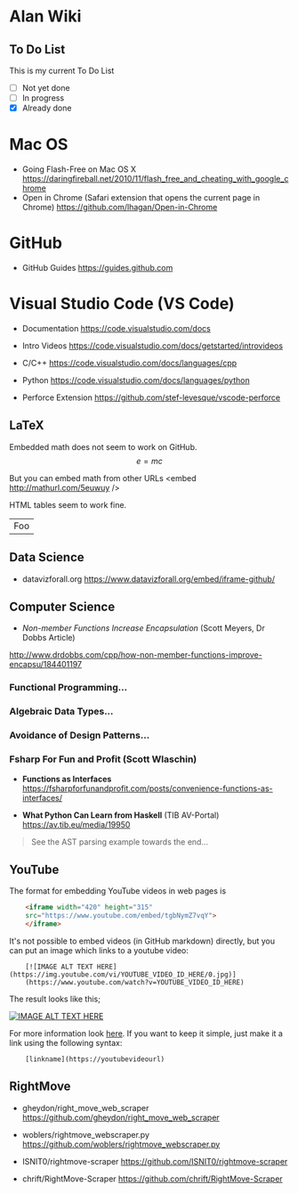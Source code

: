 # Alan Wiki

## To Do List

This is my current To Do List 

- [ ] Not yet done
- [ ] In progress
- [x] Already done

# Mac OS

* Going Flash-Free on Mac OS X https://daringfireball.net/2010/11/flash_free_and_cheating_with_google_chrome
* Open in Chrome (Safari extension that opens the current page in Chrome) https://github.com/lhagan/Open-in-Chrome

# GitHub

* GitHub Guides https://guides.github.com

# Visual Studio Code (VS Code)

* Documentation <https://code.visualstudio.com/docs> 

* Intro Videos <https://code.visualstudio.com/docs/getstarted/introvideos>

* C/C++ https://code.visualstudio.com/docs/languages/cpp

* Python https://code.visualstudio.com/docs/languages/python

* Perforce Extension <https://github.com/stef-levesque/vscode-perforce>

## LaTeX

Embedded math does not seem to work on GitHub. 
$$e=mc$$

But you can embed math from other URLs 
<embed http://mathurl.com/5euwuy />

HTML tables seem to work fine. 
<table>
    <tr>
        <td>Foo</td>
    </tr>
</table>

## Data Science

* datavizforall.org https://www.datavizforall.org/embed/iframe-github/


## Computer Science

* *Non-member Functions Increase Encapsulation* (Scott Meyers, Dr Dobbs Article)

http://www.drdobbs.com/cpp/how-non-member-functions-improve-encapsu/184401197

### Functional Programming...

### Algebraic Data Types...

### Avoidance of Design Patterns...

### Fsharp For Fun and Profit (Scott Wlaschin)

* **Functions as Interfaces** https://fsharpforfunandprofit.com/posts/convenience-functions-as-interfaces/

* **What Python Can Learn from Haskell** (TIB AV-Portal) https://av.tib.eu/media/19950 

> See the AST parsing example towards the end...

## YouTube

The format for embedding YouTube videos in web pages is 
```html
    <iframe width="420" height="315"
    src="https://www.youtube.com/embed/tgbNymZ7vqY">
    </iframe>
```

It's not possible to embed videos (in GitHub markdown) directly, but you can put an image which links to a youtube video:

```
    [![IMAGE ALT TEXT HERE](https://img.youtube.com/vi/YOUTUBE_VIDEO_ID_HERE/0.jpg)]
    (https://www.youtube.com/watch?v=YOUTUBE_VIDEO_ID_HERE)
```

The result looks like this;

[![IMAGE ALT TEXT HERE](https://img.youtube.com/vi/tgbNymZ7vqY/0.jpg)](https://www.youtube.com/watch?v=tgbNymZ7vqY)


For more information look [here](https://github.com/adam-p/markdown-here/wiki/Markdown-Cheatsheet#youtube-videos).
If you want to keep it simple, just make it a link using the following syntax:

```
    [linkname](https://youtubevideourl)
```

## RightMove


* gheydon/right_move_web_scraper https://github.com/gheydon/right_move_web_scraper

* woblers/rightmove_webscraper.py https://github.com/woblers/rightmove_webscraper.py

* ISNIT0/rightmove-scraper https://github.com/ISNIT0/rightmove-scraper

* chrift/RightMove-Scraper https://github.com/chrift/RightMove-Scraper

